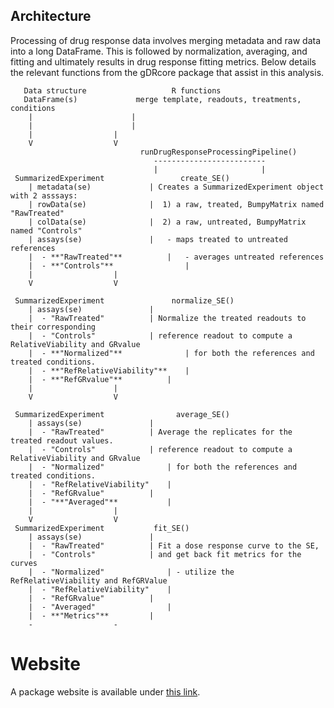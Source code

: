 ## Architecture
Processing of drug response data involves merging metadata and raw data into a long DataFrame. 
This is followed by normalization, averaging, and fitting and ultimately results in drug response
fitting metrics. Below details the relevant functions from the gDRcore package that assist in this analysis. 

```
   Data structure                   R functions
   DataFrame(s)           	merge template, readouts, treatments, conditions
	|		    		   |
	|			           |
	|			   	   |
	V			   	   V
                             runDrugResponseProcessingPipeline()
                                -------------------------
                                |                       |
 SummarizedExperiment	              create_SE()
	| metadata(se)		   	   | Creates a SummarizedExperiment object with 2 asssays:
	| rowData(se)		   	   |  1) a raw, treated, BumpyMatrix named "RawTreated"
	| colData(se)		   	   |  2) a raw, untreated, BumpyMatrix named "Controls"
	| assays(se)		   	   |   - maps treated to untreated references
	|  - **"RawTreated"**	   	   |   - averages untreated references
	|  - **"Controls"** 	           |  
	|			   	   |     
	V			   	   V     

 SummarizedExperiment	     	    normalize_SE()
	| assays(se)	 		   |
	|  - "RawTreated"	   	   | Normalize the treated readouts to their corresponding  
	|  - "Controls"		 	   | reference readout to compute a RelativeViability and GRvalue
	|  - **"Normalized"**	     	   | for both the references and treated conditions.  
	|  - **"RefRelativeViability"**	   | 
	|  - **"RefGRvalue"**	   	   |
	|			   	   |     
	V			   	   V

 SummarizedExperiment	     	     average_SE()
	| assays(se)	 	   	   |
	|  - "RawTreated"	   	   | Average the replicates for the treated readout values.
	|  - "Controls"		 	   | reference readout to compute a RelativeViability and GRvalue
	|  - "Normalized"	     	   | for both the references and treated conditions.  
	|  - "RefRelativeViability"	   | 
	|  - "RefGRvalue"	   	   |
	|  - "**"Averaged"**     	   | 
	|			   	   |
	V			  	   V
 SummarizedExperiment			fit_SE()
	| assays(se)	 	   	   |
	|  - "RawTreated"	   	   | Fit a dose response curve to the SE, 
	|  - "Controls"		 	   | and get back fit metrics for the curves 
	|  - "Normalized" 	    	   | - utilize the RefRelativeViability and RefGRValue
	|  - "RefRelativeViability"	   | 
	|  - "RefGRvalue"	   	   |
	|  - "Averaged"		     	   | 
	|  - **"Metrics"**		   |
	-			  	   -

```

# Website
A package website is available under [this link](https://gdrplatform.github.io/gDRcore/).
